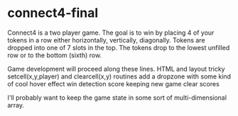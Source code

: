 # connect4-final

Connect4 is a two player game.  The goal is to win by placing 4 of your tokens in a row
either horizontally, vertically, diagonally. 
Tokens are dropped into one of 7 slots in the top.  The tokens drop to the lowest 
unfilled row or to the bottom (sixth) row. 

Game development will proceed along these lines.
HTML and layout
tricky setcell(x,y,player) and clearcell(x,y) routines
add a dropzone with some kind of cool hover effect
win detection
score keeping
new game 
clear scores


I'll probably want to keep the game state in some sort of multi-dimensional array.

